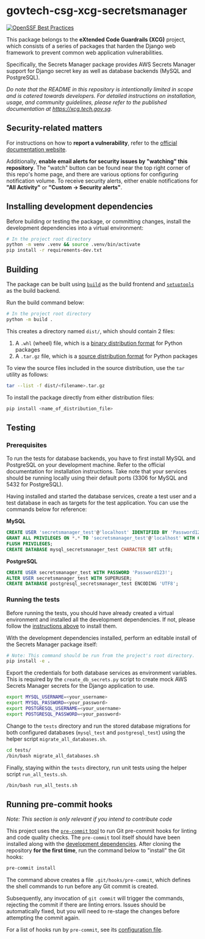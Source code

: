 # govtech-csg-xcg-secretsmanager

[![OpenSSF Best Practices](https://www.bestpractices.dev/projects/8498/badge)](https://www.bestpractices.dev/projects/8498)

This package belongs to the **eXtended Code Guardrails (XCG)** project, which consists of a series of packages that harden the Django web framework to prevent common web application vulnerabilities.

Specifically, the Secrets Manager package provides AWS Secrets Manager support for Django secret key as well as database backends (MySQL and PostgreSQL).

*Do note that the README in this repository is intentionally limited in scope and is catered towards developers. For detailed instructions on installation, usage, and community guidelines, please refer to the published documentation at https://xcg.tech.gov.sg.*

## Security-related matters

For instructions on how to **report a vulnerability**, refer to the [official documentation website](https://xcg.tech.gov.sg/community/vulnerabilities).

Additionally, **enable email alerts for security issues by "watching" this repository**. The "watch" button can be found near the top right corner of this repo's home page, and there are various options for configuring notification volume. To receive security alerts, either enable notifications for **"All Activity"** or **"Custom -> Security alerts"**.

## Installing development dependencies

Before building or testing the package, or committing changes, install the development dependencies into a virtual environment:

```sh
# In the project root directory
python -m venv .venv && source .venv/bin/activate
pip install -r requirements-dev.txt
```

## Building

The package can be built using [`build`](https://pypa-build.readthedocs.io/en/latest/) as the build frontend and [`setuptools`](https://setuptools.pypa.io/en/latest/) as the build backend.

Run the build command below:

```sh
# In the project root directory
python -m build .
```

This creates a directory named `dist/`, which should contain 2 files:

1. A `.whl` (wheel) file, which is a [binary distribution format](https://packaging.python.org/en/latest/specifications/binary-distribution-format/) for Python packages
2. A `.tar.gz` file, which is a [source distribution format](https://packaging.python.org/en/latest/specifications/source-distribution-format/) for Python packages

To view the source files included in the source distribution, use the `tar` utility as follows:

```sh
tar --list -f dist/<filename>.tar.gz
```

To install the package directly from either distribution files:

```sh
pip install <name_of_distribution_file>
```

## Testing

### Prerequisites

To run the tests for database backends, you have to first install MySQL and PostgreSQL on your development machine. Refer to the official documentation for installation instructions. Take note that your services should be running locally using their default ports (3306 for MySQL and 5432 for PostgreSQL).

Having installed and started the database services, create a test user and a test database in each as targets for the test application. You can use the commands below for reference:

**MySQL**
```sql
CREATE USER 'secretsmanager_test'@'localhost' IDENTIFIED BY 'Password123!';
GRANT ALL PRIVILEGES ON *.* TO 'secretsmanager_test'@'localhost' WITH GRANT OPTION;
FLUSH PRIVILEGES;
CREATE DATABASE mysql_secretsmanager_test CHARACTER SET utf8;
```

**PostgreSQL**
```sql
CREATE USER secretsmanager_test WITH PASSWORD 'Password123!';
ALTER USER secretsmanager_test WITH SUPERUSER;
CREATE DATABASE postgresql_secretsmanager_test ENCODING 'UTF8';
```

### Running the tests

Before running the tests, you should have already created a virtual environment and installed all the development dependencies. If not, please follow the [instructions above](#installing-development-dependencies) to install them.

With the development dependencies installed, perform an editable install of the Secrets Manager package itself:

```sh
# Note: This command should be run from the project's root directory.
pip install -e .
```

Export the credentials for both database services as environment variables. This is required by the `create_db_secrets.py` script to create mock AWS Secrets Manager secrets for the Django application to use.

```sh
export MYSQL_USERNAME=<your_username>
export MYSQL_PASSWORD=<your_password>
export POSTGRESQL_USERNAME=<your_username>
export POSTGRESQL_PASSWORD=<your_password>
```

Change to the `tests` directory and run the stored database migrations for both configured databases (`mysql_test` and `postgresql_test`) using the helper script `migrate_all_databases.sh`.

```sh
cd tests/
/bin/bash migrate_all_databases.sh
```

Finally, staying within the `tests` directory, run unit tests using the helper script `run_all_tests.sh`.

```sh
/bin/bash run_all_tests.sh
```

## Running pre-commit hooks

*Note: This section is only relevant if you intend to contribute code*

This project uses the [`pre-commit` tool](https://pre-commit.com) to run Git pre-commit hooks for linting and code quality checks. The `pre-commit` tool itself should have been installed along with the [development dependencies](#installing-development-dependencies). After cloning the repository **for the first time**, run the command below to "install" the Git hooks:

```sh
pre-commit install
```

The command above creates a file `.git/hooks/pre-commit`, which defines the shell commands to run before any Git commit is created.

Subsequently, any invocation of `git commit` will trigger the commands, rejecting the commit if there are linting errors. Issues should be automatically fixed, but you will need to re-stage the changes before attempting the commit again.

For a list of hooks run by `pre-commit`, see its [configuration file](.pre-commit-config.yaml).
